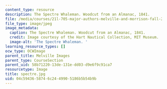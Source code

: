 ```yaml
---
content_type: resource
description: The Spectre Whaleman. Woodcut from an Almanac, 1841.
file: /media/courses/21l-705-major-authors-melville-and-morrison-fall-2003/04c5943658746c2449905186b5b54b9b_spectre.jpg
file_type: image/jpeg
image_metadata:
  caption: The Spectre Whaleman. Woodcut from an Almanac, 1841.
  credit: Image courtesy of the Hart Nautical Collection, MIT Museum.
  image-alt: 'The Spectre Whaleman. '
learning_resource_types: []
ocw_type: OCWImage
parent_title: Melville Images
parent_type: CourseSection
parent_uid: 58b71220-13de-131e-dd03-d9e6f9c91ca7
resourcetype: Image
title: spectre.jpg
uid: 04c59436-5874-6c24-4990-5186b5b54b9b
---
```

